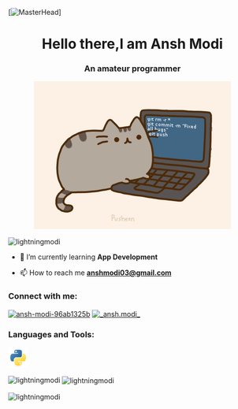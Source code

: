 [![MasterHead](https://giffiles.alphacoders.com/215/215993.gif)]
<h1 align="center">Hello there,I am Ansh Modi</h1>
<h3 align="center">An amateur programmer</h3>
<p align="center">
<img alingn="right" alt="coding" width="400" src ="https://raw.githubusercontent.com/fate0/fate0/master/artwork/pusheencode.gif">
</p>

<p align="left"> <img src="https://komarev.com/ghpvc/?username=lightningmodi&label=Profile%20views&color=0e75b6&style=flat" alt="lightningmodi" /> </p>

- 🌱 I’m currently learning **App Development**

- 📫 How to reach me **anshmodi03@gmail.com**

<h3 align="left">Connect with me:</h3>
<p align="left">
<a href="https://linkedin.com/in/ansh-modi-96ab1325b" target="blank"><img align="center" src="https://raw.githubusercontent.com/rahuldkjain/github-profile-readme-generator/master/src/images/icons/Social/linked-in-alt.svg" alt="ansh-modi-96ab1325b" height="30" width="40" /></a>
<a href="https://instagram.com/_ansh.modi_" target="blank"><img align="center" src="https://raw.githubusercontent.com/rahuldkjain/github-profile-readme-generator/master/src/images/icons/Social/instagram.svg" alt="_ansh.modi_" height="30" width="40" /></a>
</p>

<h3 align="left">Languages and Tools:</h3>
<p align="left"> <a href="https://www.python.org" target="_blank" rel="noreferrer"> <img src="https://raw.githubusercontent.com/devicons/devicon/master/icons/python/python-original.svg" alt="python" width="40" height="40"/> </a> </p>

<p><img align="left" src="https://github-readme-stats.vercel.app/api/top-langs?username=lightningmodi&show_icons=true&locale=en&layout=compact" alt="lightningmodi" /></p>

<p>&nbsp;<img align="center" src="https://github-readme-stats.vercel.app/api?username=lightningmodi&show_icons=true&locale=en" alt="lightningmodi" /></p>

<p><img align="center" src="https://github-readme-streak-stats.herokuapp.com/?user=lightningmodi&" alt="lightningmodi" /></p>
